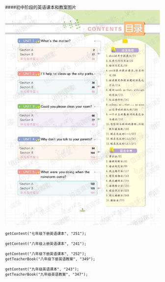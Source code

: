 ####初中阶段的英语课本和教案图片
![案例图片](src/main/resources/images/-1.jpg)

```text
getContent("七年级下册英语课本", "251");

getContent("八年级上册英语课本", "241");

getContent("八年级下册英语课本", "252");
getTeacherBook("八年级下册英语教案", "349");

getContent("九年级英语课本", "243");
getTeacherBook("九年级英语教案", "347");
```